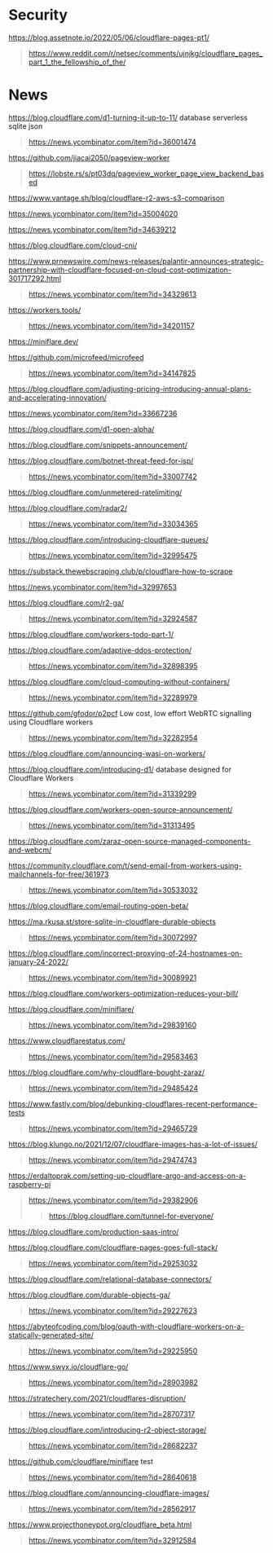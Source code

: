 # Security
https://blog.assetnote.io/2022/05/06/cloudflare-pages-pt1/
> https://www.reddit.com/r/netsec/comments/ujnjkg/cloudflare_pages_part_1_the_fellowship_of_the/

# News
https://blog.cloudflare.com/d1-turning-it-up-to-11/ database serverless sqlite json
> https://news.ycombinator.com/item?id=36001474

https://github.com/jiacai2050/pageview-worker
> https://lobste.rs/s/pt03dq/pageview_worker_page_view_backend_based

https://www.vantage.sh/blog/cloudflare-r2-aws-s3-comparison

https://news.ycombinator.com/item?id=35004020

https://news.ycombinator.com/item?id=34639212

https://blog.cloudflare.com/cloud-cni/

https://www.prnewswire.com/news-releases/palantir-announces-strategic-partnership-with-cloudflare-focused-on-cloud-cost-optimization-301717292.html
> https://news.ycombinator.com/item?id=34329613

https://workers.tools/
> https://news.ycombinator.com/item?id=34201157

https://miniflare.dev/

https://github.com/microfeed/microfeed
> https://news.ycombinator.com/item?id=34147825

https://blog.cloudflare.com/adjusting-pricing-introducing-annual-plans-and-accelerating-innovation/

https://news.ycombinator.com/item?id=33667236

https://blog.cloudflare.com/d1-open-alpha/

https://blog.cloudflare.com/snippets-announcement/

https://blog.cloudflare.com/botnet-threat-feed-for-isp/
> https://news.ycombinator.com/item?id=33007742

https://blog.cloudflare.com/unmetered-ratelimiting/

https://blog.cloudflare.com/radar2/
> https://news.ycombinator.com/item?id=33034365

https://blog.cloudflare.com/introducing-cloudflare-queues/
> https://news.ycombinator.com/item?id=32995475

https://substack.thewebscraping.club/p/cloudflare-how-to-scrape

https://news.ycombinator.com/item?id=32997653

https://blog.cloudflare.com/r2-ga/
> https://news.ycombinator.com/item?id=32924587

https://blog.cloudflare.com/workers-todo-part-1/

https://blog.cloudflare.com/adaptive-ddos-protection/
> https://news.ycombinator.com/item?id=32898395

https://blog.cloudflare.com/cloud-computing-without-containers/
> https://news.ycombinator.com/item?id=32289979

https://github.com/gfodor/p2pcf Low cost, low effort WebRTC signalling using Cloudflare workers
> https://news.ycombinator.com/item?id=32282954

https://blog.cloudflare.com/announcing-wasi-on-workers/

https://blog.cloudflare.com/introducing-d1/ database designed for Cloudflare Workers
> https://news.ycombinator.com/item?id=31339299

https://blog.cloudflare.com/workers-open-source-announcement/
> https://news.ycombinator.com/item?id=31313495

https://blog.cloudflare.com/zaraz-open-source-managed-components-and-webcm/

https://community.cloudflare.com/t/send-email-from-workers-using-mailchannels-for-free/361973
> https://news.ycombinator.com/item?id=30533032

https://blog.cloudflare.com/email-routing-open-beta/

https://ma.rkusa.st/store-sqlite-in-cloudflare-durable-objects
> https://news.ycombinator.com/item?id=30072997

https://blog.cloudflare.com/incorrect-proxying-of-24-hostnames-on-january-24-2022/
> https://news.ycombinator.com/item?id=30089921

https://blog.cloudflare.com/workers-optimization-reduces-your-bill/

https://blog.cloudflare.com/miniflare/
> https://news.ycombinator.com/item?id=29839160

https://www.cloudflarestatus.com/
> https://news.ycombinator.com/item?id=29583463

https://blog.cloudflare.com/why-cloudflare-bought-zaraz/
> https://news.ycombinator.com/item?id=29485424

https://www.fastly.com/blog/debunking-cloudflares-recent-performance-tests
> https://news.ycombinator.com/item?id=29465729

https://blog.klungo.no/2021/12/07/cloudflare-images-has-a-lot-of-issues/
> https://news.ycombinator.com/item?id=29474743

https://erdaltoprak.com/setting-up-cloudflare-argo-and-access-on-a-raspberry-pi
> https://news.ycombinator.com/item?id=29382906
> > https://blog.cloudflare.com/tunnel-for-everyone/

https://blog.cloudflare.com/production-saas-intro/

https://blog.cloudflare.com/cloudflare-pages-goes-full-stack/
> https://news.ycombinator.com/item?id=29253032

https://blog.cloudflare.com/relational-database-connectors/

https://blog.cloudflare.com/durable-objects-ga/
> https://news.ycombinator.com/item?id=29227623

https://abyteofcoding.com/blog/oauth-with-cloudflare-workers-on-a-statically-generated-site/
> https://news.ycombinator.com/item?id=29225950

https://www.swyx.io/cloudflare-go/
> https://news.ycombinator.com/item?id=28903982

https://stratechery.com/2021/cloudflares-disruption/
> https://news.ycombinator.com/item?id=28707317

https://blog.cloudflare.com/introducing-r2-object-storage/
> https://news.ycombinator.com/item?id=28682237

https://github.com/cloudflare/miniflare test
> https://news.ycombinator.com/item?id=28640618

https://blog.cloudflare.com/announcing-cloudflare-images/
> https://news.ycombinator.com/item?id=28562917

https://www.projecthoneypot.org/cloudflare_beta.html
> https://news.ycombinator.com/item?id=32912584
 
